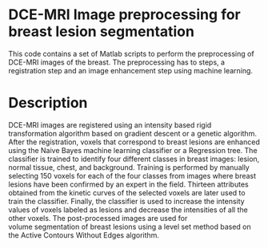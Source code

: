 DCE-MRI Image preprocessing for breast lesion segmentation
====

This code contains a set of Matlab scripts to perform the preprocessing
of DCE-MRI images of the breast. The preprocessing has to steps, 
a registration step and an image enhancement step using machine learning.  

# Description
DCE-MRI images are registered using an intensity based rigid
transformation algorithm based on gradient descent or a genetic algorithm. After the registration, voxels 
that correspond to breast lesions are enhanced using the Naive Bayes machine learning classifier
or a Regression tree. The classifier is trained to identify
four different classes in breast images: lesion, normal tissue,
chest, and background. Training is performed by manually selecting 150 voxels
for each of the four classes from images where breast lesions have been confirmed by 
an expert in the field. Thirteen attributes obtained 
from the kinetic curves of the selected voxels
are later used to train the classifier. Finally, the classifier 
is used to increase the intensity values of voxels labeled as lesions 
and decrease the intensities of all the other voxels. 
 The post-processed images are used for  
volume segmentation of breast lesions using a level set method
based on the Active Contours Without Edges algorithm.



